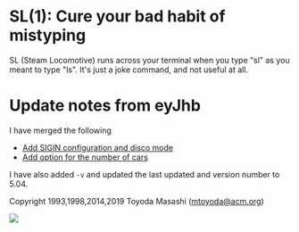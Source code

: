 SL(1): Cure your bad habit of mistyping
=======================================

SL (Steam Locomotive) runs across your terminal when you type "sl" as
you meant to type "ls". It's just a joke command, and not useful at
all.

# Update notes from eyJhb
I have merged the following 

- [Add SIGIN configuration and disco mode](https://github.com/mtoyoda/sl/pull/55)
- [Add option for the number of cars](https://github.com/mtoyoda/sl/pull/56)

I have also added `-v` and updated the last updated and version number to 5.04.


Copyright 1993,1998,2014,2019 Toyoda Masashi (mtoyoda@acm.org)

![](demo.gif)
